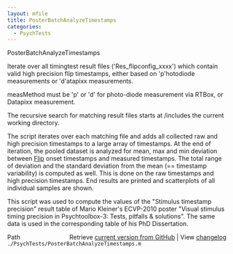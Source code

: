 ```yaml
---
layout: mfile
title: PosterBatchAnalyzeTimestamps
categories:
  - PsychTests
---
```


PosterBatchAnalyzeTimestamps

Iterate over all timingtest result files \('Res\_flipconfig\_xxxx'\) which
contain valid high precision flip timestamps, either based on
'p'hotodiode measurements or 'd'atapixx measurements.

measMethod must be 'p' or 'd' for photo\-diode measurement via RTBox, or
Datapixx measurement.

The recursive search for matching result files starts at /includes the
current working directory.

The script iterates over each matching file and adds all collected raw
and high precision timestamps to a large array of timestamps. At the end
of iteration, the pooled dataset is analyzed for mean, max and min
deviation between [Flip](/docs/Flip) onset timestamps and measured timestamps. The
total range of deviation and the standard deviation from the mean \(==
timestamp variability\) is computed as well. This is done on the raw
timestamps and high precision timestamps. End results are printed and
scatterplots of all individual samples are shown.

This script was used to compute the values of the "Stimulus timestamp
precision" result table of Mario Kleiner's ECVP\-2010 poster "Visual
stimulus timing precision in Psychtoolbox\-3: Tests, pitfalls &
solutions". The same data is used in the corresponding table of his PhD
Dissertation.



<div class="code_header" style="text-align:right;">
  <span style="float:left;">Path&nbsp;&nbsp;</span> <span class="counter">Retrieve <a href=
  "https://raw.github.com/Psychtoolbox-3/Psychtoolbox-3/beta/./PsychTests/PosterBatchAnalyzeTimestamps.m">current version from GitHub</a> | View <a href=
  "https://github.com/Psychtoolbox-3/Psychtoolbox-3/commits/beta/./PsychTests/PosterBatchAnalyzeTimestamps.m">changelog</a></span>
</div>
<div class="code">
  <code>./PsychTests/PosterBatchAnalyzeTimestamps.m</code>
</div>
